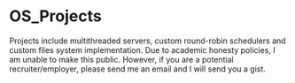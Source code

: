# OS_Projects

Projects include multithreaded servers, custom round-robin schedulers and custom files system implementation. 
Due to academic honesty policies, I am unable to make this public. However, if you are a potential recruiter/employer, please send me an email and I will send you a gist.
